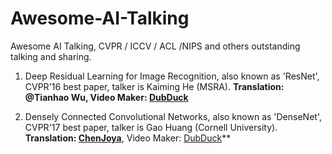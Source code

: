 # Awesome-AI-Talking
Awesome AI Talking, CVPR / ICCV / ACL /NIPS and others outstanding talking and sharing.
1. Deep Residual Learning for Image Recognition, also known as 'ResNet', CVPR'16 best paper, talker is Kaiming He (MSRA).
**Translation: @Tianhao Wu, Video Maker: [DubDuck](https://github.com/DubDuck "DubDuck's Github")**

2. Densely Connected Convolutional Networks, also known as 'DenseNet', CVPR'17 best paper, talker is Gao Huang (Cornell University).
**Translation: [ChenJoya](https://github.com/ChenJoya "ChenJoya's Github")**, Video Maker: [DubDuck](https://github.com/DubDuck "DubDuck's Github")**

